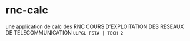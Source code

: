 # rnc-calc
une application de calc des RNC
COURS D’EXPLOITATION DES RESEAUX DE TELECOMMUNICATION
``` ULPGL FSTA | TECH 2 ```

